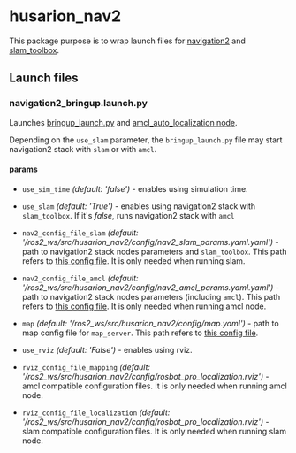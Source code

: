 # husarion_nav2

This package purpose is to wrap launch files for [navigation2](https://github.com/ros-planning/navigation2) and [slam_toolbox](https://github.com/SteveMacenski/slam_toolbox).

## Launch files
### navigation2_bringup.<span>launch</span>.py
Launches [bringup_launch.py](https://github.com/ros-planning/navigation2/blob/main/nav2_bringup/launch/bringup_launch.py) and [amcl_auto_localization node](https://github.com/husarion/amcl_auto_localization).

Depending on the `use_slam` parameter, the `bringup_launch.py` file may start navigation2 stack with `slam` or with `amcl`.


#### params
- `use_sim_time` *(default: 'false')* - enables using simulation time.

- `use_slam` *(default: 'True')* - enables using navigation2 stack with `slam_toolbox`. If it's *false*, runs navigation2 stack with `amcl`  

- `nav2_config_file_slam` *(default: '/ros2_ws/src/husarion_nav2/config/nav2_slam_params.yaml.yaml')* - path to navigation2 stack nodes parameters and `slam_toolbox`. This path refers to [this config file](./config/nav2_slam_params.yaml). It is only needed when running slam.

- `nav2_config_file_amcl` *(default: '/ros2_ws/src/husarion_nav2/config/nav2_amcl_params.yaml.yaml')* - path to navigation2 stack nodes parameters (including `amcl`). This path refers to [this config file](./config/nav2_amcl_params.yaml). It is only needed when running amcl node.

- `map` *(default: '/ros2_ws/src/husarion_nav2/config/map.yaml')* - path to map config file for `map_server`. This path refers to [this config file](./config/map.yaml).

- `use_rviz` *(default: 'False')* - enables using rviz.

- `rviz_config_file_mapping` *(default: '/ros2_ws/src/husarion_nav2/config/rosbot_pro_localization.rviz')* - amcl compatible configuration files. It is only needed when running amcl node.

- `rviz_config_file_localization` *(default: '/ros2_ws/src/husarion_nav2/config/rosbot_pro_localization.rviz')* - slam compatible configuration files. It is only needed when running slam node.
